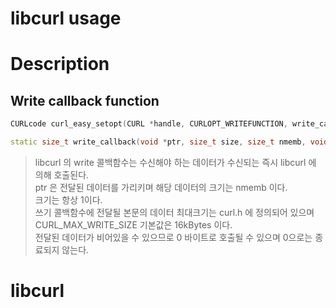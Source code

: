 libcurl usage
=============

# Description

## Write callback function

```cpp
CURLcode curl_easy_setopt(CURL *handle, CURLOPT_WRITEFUNCTION, write_callback);

static size_t write_callback(void *ptr, size_t size, size_t nmemb, void *userp);
```

> libcurl 의 write 콜백함수는 수신해야 하는 데이터가 수신되는 즉시 libcurl 에 의해 호출된다.   
> ptr 은 전달된 데이터를 가리키며 해당 데이터의 크기는 nmemb 이다.   
> 크기는 항상 1이다.   
> 쓰기 콜백함수에 전달될 본문의 데이터 최대크기는 curl.h 에 정의되어 있으며   
> CURL_MAX_WRITE_SIZE 기본값은 16kBytes 이다.   
> 전달된 데이터가 비어있을 수 있으므로 0 바이트로 호출될 수 있으며 0으로는 종료되지 않는다.   
> 


# libcurl
